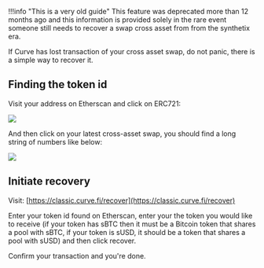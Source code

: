 !!!info "This is a very old guide"
    This feature was deprecated more than 12 months ago and this information is provided solely in the rare event someone still needs to recover a swap cross asset from from the synthetix era.

If Curve has lost transaction of your cross asset swap, do not panic, there is a simple way to recover it.

## **Finding the token id**

Visit your address on Etherscan and click on ERC721:

![](https://2254922201-files.gitbook.io/~/files/v0/b/gitbook-legacy-files/o/assets%2F-MFA0rQI3SzfbVFgp3Ic%2F-MR9ubqWLHIRfrYKO2XU%2F-MRADY08qo-NU8_dmOF9%2Fimage.png?alt=media&token=463fc70f-57a6-4e87-8dc1-4591529a9db3)

And then click on your latest cross-asset swap, you should find a long string of numbers like below:

![](https://2254922201-files.gitbook.io/~/files/v0/b/gitbook-legacy-files/o/assets%2F-MFA0rQI3SzfbVFgp3Ic%2F-MR9ubqWLHIRfrYKO2XU%2F-MRADoI1nOzkj6rWw7qK%2Fimage.png?alt=media&token=0f9c4500-c221-44f7-b9a0-3cb68e99f52b)

## **Initiate recovery**

Visit: [https://classic.curve.fi/recover](https://classic.curve.fi/recover)​

Enter your token id found on Etherscan, enter your the token you would like to receive (if your token has sBTC then it must be a Bitcoin token that shares a pool with sBTC, if your token is sUSD, it should be a token that shares a pool with sUSD) and then click recover.

Confirm your transaction and you're done.
